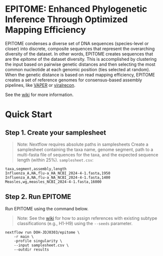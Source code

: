 # EPITOME: Enhanced Phylogenetic Inference Through Optimized Mapping Efficiency

EPITOME condenses a diverse set of DNA sequences (species-level or closer) into discrete, composite sequences that represent the overarching diversity of the dataset. In other words, EPITOME creates sequences that are the _epitome_ of the dataset diversity. This is accomplished by clustering the input based on pairwise genetic distances and then selecting the most common nucleotide at each genomic position (ties selected at random). When the genetic distance is based on read mapping efficiency, EPITOME creates a set of reference genomes for consensus-based assembly pipelines, like [VAPER](https://github.com/DOH-JDJ0303/VAPER) or [viralrecon](https://github.com/nf-core/viralrecon).

See the [wiki](https://github.com/DOH-JDJ0303/epitome/wiki) for more information.

# Quick Start
## Step 1. Create your samplesheet
> Note: Nextflow requires absolute paths in samplesheets
Create a samplesheet containing the taxa name, genome segment, path to a multi-fasta file of sequences for the taxa, and the expected sequence length (within 25%).
`samplesheet.csv`:
```
taxa,segment,assembly,length
Influenza_A,HA,flu-a_HA_NCBI_2024-4-1.fasta,1950
Influenza_A,NA,flu-a_NA_NCBI_2024-4-1.fasta,1400
Measles,wg,measles_NCBI_2024-4-1.fasta,16000
```
## Step 2. Run EPITOME
Run EPITOME using the command below.
> Note: See the [wiki](https://github.com/DOH-JDJ0303/epitome/wiki) for how to assign references with existing subtype classifications (e.g., H1-H9) using the `--seeds` parameter.
```
nextflow run DOH-JDJ0303/epitome \
    -r main \
    -profile singularity \
    --input samplesheet.csv \
    --outdir results
```
